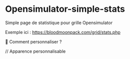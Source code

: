 # Opensimulator-simple-stats
Simple page de statistique pour grille Opensimulator 

Exemple ici : https://bloodmoonpack.com/grid/stats.php


📝 Comment personnaliser  ?

// Apparence personnalisable


